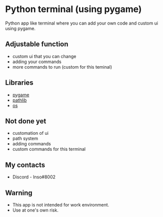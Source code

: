 # Python terminal (using pygame)

Python app like terminal 
where you can add your own code 
and custom ui using pygame. 

## Adjustable function

* custom ui that you can change
* adding your commands
* more commands to run (custom for this teminal)

## Libraries

* [pygame](https://www.pygame.org/news)
* [pathlib](https://docs.python.org/3/library/pathlib.html)
* [os](https://docs.python.org/3/library/os.html)

## Not done yet

* customation of ui
* path system
* adding commands
* custom commands for this terminal

## My contacts

* Discord - Inso#8002

## Warning

* This app is not intended for work environment.
* Use at one's own risk. 
